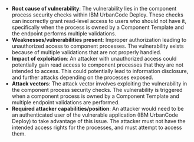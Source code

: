 - **Root cause of vulnerability**: The vulnerability lies in the component process security checks within IBM UrbanCode Deploy. These checks can incorrectly grant read-level access to users who should not have it, specifically when the process is owned by a Component Template and the endpoint performs multiple validations.
- **Weaknesses/vulnerabilities present**: Improper authorization leading to unauthorized access to component processes. The vulnerability exists because of multiple validations that are not properly handled.
-  **Impact of exploitation**: An attacker with unauthorized access could potentially gain read access to component processes that they are not intended to access. This could potentially lead to information disclosure, and further attacks depending on the processes exposed.
- **Attack vectors**: The attack vector involves exploiting the vulnerability in the component process security checks. The vulnerability is triggered when a component process is owned by a Component Template and multiple endpoint validations are performed.
-  **Required attacker capabilities/position**: An attacker would need to be an authenticated user of the vulnerable application (IBM UrbanCode Deploy) to take advantage of this issue. The attacker must not have the intended access rights for the processes, and must attempt to access them.